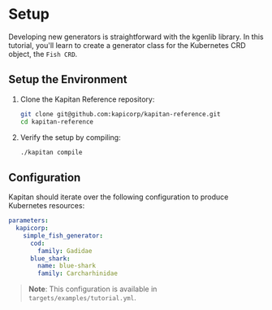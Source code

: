 # Setup

Developing new generators is straightforward with the kgenlib library. In this tutorial, you'll learn to create a generator class for the Kubernetes CRD object, the `Fish CRD`.

## Setup the Environment

1. Clone the Kapitan Reference repository:
    ```bash
    git clone git@github.com:kapicorp/kapitan-reference.git
    cd kapitan-reference
    ```

2. Verify the setup by compiling:
    ```bash
    ./kapitan compile
    ```

## Configuration
Kapitan should iterate over the following configuration to produce Kubernetes resources:

```yaml
parameters:
  kapicorp:
    simple_fish_generator:
      cod:
        family: Gadidae
      blue_shark:
        name: blue-shark
        family: Carcharhinidae
```
> **Note**: This configuration is available in `targets/examples/tutorial.yml`.
